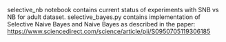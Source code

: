 selective_nb notebook contains current status of experiments with SNB vs NB for adult dataset. 
selective_bayes.py contains implementation of Selective Naive Bayes and Naive Bayes as described in the paper: https://www.sciencedirect.com/science/article/pii/S0950705119306185
